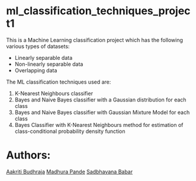 # ml_classification_techniques_project1
This is a Machine Learning classification project which has the following various types of datasets:
- Linearly separable data
- Non-linearly separable data
- Overlapping data

The ML classification techniques used are:
1) K-Nearest Neighbours classifier
2) Bayes and Naive Bayes classifier with a Gaussian distribution for each class
3) Bayes and Naive Bayes classifier with Gaussian Mixture Model for each class
4) Bayes Classifier with K-Nearest Neighbours method for estimation of class-conditional probability density function


# Authors:
<a href="https://github.com/AakritiBudhraja">Aakriti Budhraja</a> 
<a href="https://github.com/madhurapande19">Madhura Pande</a>
<a href="https://github.com/graylevel255">Sadbhavana Babar</a>
